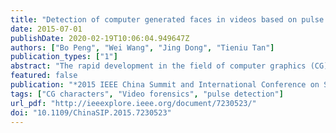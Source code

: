 ```yaml
---
title: "Detection of computer generated faces in videos based on pulse signal"
date: 2015-07-01
publishDate: 2020-02-19T10:06:04.949647Z
authors: ["Bo Peng", "Wei Wang", "Jing Dong", "Tieniu Tan"]
publication_types: ["1"]
abstract: "The rapid development in the field of computer graphics (CG) makes it quite easy to create photo-realistic images and videos. This brings forward an emergent requirement for techniques that can distinguish CG from real contents. In this paper, we propose a method that leverages human pulse signal to distinguish between CG and real videos that include human faces. We use a robust tracking method to locate a patch of skin on the face. Then, a chrominance-based algorithm is employed to robustly extract pulse signal. By checking the frequency waveform of the extracted pulse signal, we can tell CG and real videos apart. The experiment shows encouraging results, which demonstrate the efficiency of our method."
featured: false
publication: "*2015 IEEE China Summit and International Conference on Signal and Information Processing (ChinaSIP)*"
tags: ["CG characters", "Video forensics", "pulse detection"]
url_pdf: "http://ieeexplore.ieee.org/document/7230523/"
doi: "10.1109/ChinaSIP.2015.7230523"
---
```


